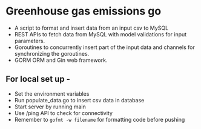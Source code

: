 # Greenhouse gas emissions go
* A script to format and insert data from an input csv to MySQL <br>
* REST APIs to fetch data from MySQL with model validations for input parameters. <br>
* Goroutines to concurrently insert part of the input data and channels for synchronizing the goroutines. <br>
* GORM ORM and Gin web framework. <br>

## For local set up -
* Set the environment variables<br>
* Run populate_data.go to insert csv data in database <br>
* Start server by running main <br>
* Use /ping API to check for connectivity <br>
* Remember to `gofmt -w filename` for formatting code before pushing
